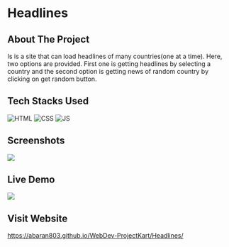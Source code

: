 # Headlines

## About The Project

Is is a site that can load headlines of many countries(one at a time). Here, two options are provided. First one is getting headlines by selecting a country and the second option is getting news of random country by clicking on get random button.

## Tech Stacks Used


![HTML](https://img.shields.io/badge/html5%20-%23E34F26.svg?&style=for-the-badge&logo=html5&logoColor=white)
![CSS](https://img.shields.io/badge/css3%20-%231572B6.svg?&style=for-the-badge&logo=css3&logoColor=white)
![JS](https://img.shields.io/badge/javascript%20-%23323330.svg?&style=for-the-badge&logo=javascript&logoColor=%23F7DF1E)


## Screenshots

<img src="./Assets/media/ss1.png" />


## Live Demo

<img src="./Assets/media/demo.gif" />

## Visit Website

https://abaran803.github.io/WebDev-ProjectKart/Headlines/
